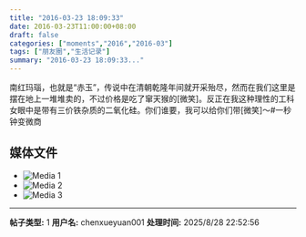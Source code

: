 ```yaml
---
title: "2016-03-23 18:09:33"
date: 2016-03-23T11:00:00+08:00
draft: false
categories: ["moments","2016","2016-03"]
tags: ["朋友圈","生活记录"]
summary: "2016-03-23 18:09:33..."
---
```


南红玛瑙，也就是“赤玉”，传说中在清朝乾隆年间就开采殆尽，然而在我们这里是摆在地上一堆堆卖的，不过价格是吃了窜天猴的[微笑]。反正在我这种理性的工科女眼中是带有三价铁杂质的二氧化硅。你们谁要，我可以给你们带[微笑]～#一秒钟变微商

## 媒体文件

- ![Media 1](/Moments/photos/2016-03-23/201603231809330.jpg)
- ![Media 2](/Moments/photos/2016-03-23/201603231809331.jpg)
- ![Media 3](/Moments/photos/2016-03-23/201603231809332.jpg)

---

**帖子类型:** 1
**用户名:** chenxueyuan001
**处理时间:** 2025/8/28 22:52:56